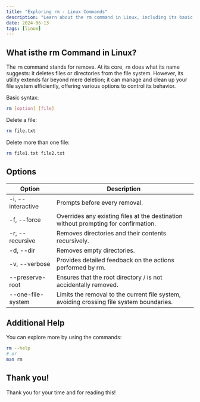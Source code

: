 ```yaml
---
title: "Exploring rm - Linux Commands"
description: "Learn about the rm command in Linux, including its basic syntax, options, and examples for deleting files and directories."
date: 2024-06-13
tags: [linux]
---
```


## What isthe rm Command in Linux?

The `rm` command stands for remove. At its core, `rm` does what its name suggests: it deletes files or directories from the file system. However, its utility extends far beyond mere deletion; it can manage and clean up your file system efficiently, offering various options to control its behavior.

Basic syntax:

```bash
rm [option] [file]
```

Delete a file:

```bash
rm file.txt
```

Delete more than one file:

```bash
rm file1.txt file2.txt
```

## Options

| Option            | Description                                                                              |
| ----------------- | ---------------------------------------------------------------------------------------- |
| -i, --interactive | Prompts before every removal.                                                            |
| -f, --force       | Overrides any existing files at the destination without prompting for confirmation.      |
| -r, --recursive   | Removes directories and their contents recursively.                                      |
| -d, --dir         | Removes empty directories.                                                               |
| -v, --verbose     | Provides detailed feedback on the actions performed by rm.                               |
| --preserve-root   | Ensures that the root directory / is not accidentally removed.                           |
| --one-file-system | Limits the removal to the current file system, avoiding crossing file system boundaries. |

## Additional Help

You can explore more by using the commands:

```bash
rm --help
# or
man rm
```

## Thank you!

Thank you for your time and for reading this!
